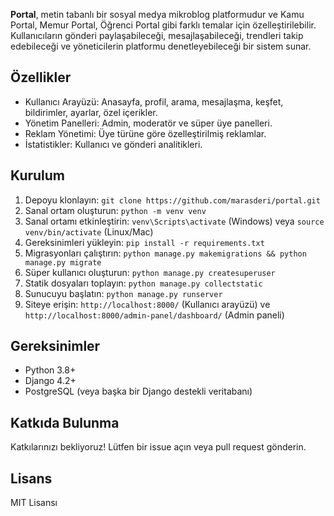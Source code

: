 

**Portal**, metin tabanlı bir sosyal medya mikroblog platformudur ve Kamu Portal, Memur Portal, Öğrenci Portal gibi farklı temalar için özelleştirilebilir. Kullanıcıların gönderi paylaşabileceği, mesajlaşabileceği, trendleri takip edebileceği ve yöneticilerin platformu denetleyebileceği bir sistem sunar.

## Özellikler
- Kullanıcı Arayüzü: Anasayfa, profil, arama, mesajlaşma, keşfet, bildirimler, ayarlar, özel içerikler.
- Yönetim Panelleri: Admin, moderatör ve süper üye panelleri.
- Reklam Yönetimi: Üye türüne göre özelleştirilmiş reklamlar.
- İstatistikler: Kullanıcı ve gönderi analitikleri.

## Kurulum
1. Depoyu klonlayın: `git clone https://github.com/marasderi/portal.git`
2. Sanal ortam oluşturun: `python -m venv venv`
3. Sanal ortamı etkinleştirin: `venv\Scripts\activate` (Windows) veya `source venv/bin/activate` (Linux/Mac)
4. Gereksinimleri yükleyin: `pip install -r requirements.txt`
5. Migrasyonları çalıştırın: `python manage.py makemigrations && python manage.py migrate`
6. Süper kullanıcı oluşturun: `python manage.py createsuperuser`
7. Statik dosyaları toplayın: `python manage.py collectstatic`
8. Sunucuyu başlatın: `python manage.py runserver`
9. Siteye erişin: `http://localhost:8000/` (Kullanıcı arayüzü) ve `http://localhost:8000/admin-panel/dashboard/` (Admin paneli)

## Gereksinimler
- Python 3.8+
- Django 4.2+
- PostgreSQL (veya başka bir Django destekli veritabanı)

## Katkıda Bulunma
Katkılarınızı bekliyoruz! Lütfen bir issue açın veya pull request gönderin.

## Lisans
MIT Lisansı

